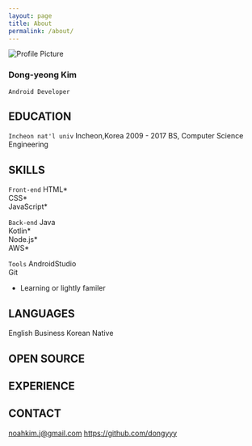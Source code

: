 ```yaml
---
layout: page
title: About
permalink: /about/
---
```


<img src="{{ site.baseurl }}/assets/profile-placeholder.gif" title="Profile Picture" class="profile">

### Dong-yeong Kim
`Android Developer`

## EDUCATION
`Incheon nat'l univ`
Incheon,Korea 2009 - 2017
BS, Computer Science Engineering

## SKILLS
`Front-end`
HTML*<br>
CSS*<br>
JavaScript*<br>

`Back-end`
Java<br>
Kotlin*<br>
Node.js*<br>
AWS*<br>

`Tools`
AndroidStudio<br>
Git<br>

* Learning or lightly familer

## LANGUAGES
English Business
Korean Native

## OPEN SOURCE

## EXPERIENCE

## CONTACT
noahkim.j@gmail.com
https://github.com/dongyyy


